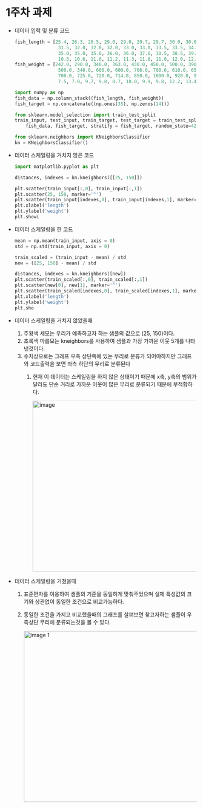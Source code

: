 # 1주차 과제

- 데이터 입력 및 분류 코드
    
    ```python
    fish_length = [25.4, 26.3, 26.5, 29.0, 29.0, 29.7, 29.7, 30.0, 30.0, 30.7, 31.0, 31.0,
                    31.5, 32.0, 32.0, 32.0, 33.0, 33.0, 33.5, 33.5, 34.0, 34.0, 34.5, 35.0,
                    35.0, 35.0, 35.0, 36.0, 36.0, 37.0, 38.5, 38.5, 39.5, 41.0, 41.0, 9.8,
                    10.5, 10.6, 11.0, 11.2, 11.3, 11.8, 11.8, 12.0, 12.2, 12.4, 13.0, 14.3, 15.0]
    fish_weight = [242.0, 290.0, 340.0, 363.0, 430.0, 450.0, 500.0, 390.0, 450.0, 500.0, 475.0, 500.0,
                    500.0, 340.0, 600.0, 600.0, 700.0, 700.0, 610.0, 650.0, 575.0, 685.0, 620.0, 680.0,
                    700.0, 725.0, 720.0, 714.0, 850.0, 1000.0, 920.0, 955.0, 925.0, 975.0, 950.0, 6.7,
                    7.5, 7.0, 9.7, 9.8, 8.7, 10.0, 9.9, 9.8, 12.2, 13.4, 12.2, 19.7, 19.9]
    
    import numpy as np
    fish_data = np.column_stack((fish_length, fish_weight))
    fish_target = np.concatenate((np.ones(35), np.zeros(14)))
    
    from sklearn.model_selection import train_test_split
    train_input, test_input, train_target, test_target = train_test_split(
        fish_data, fish_target, stratify = fish_target, random_state=42)
    
    from sklearn.neighbors import KNeighborsClassifier
    kn = KNeighborsClassifier()
    ```
    
- 데이터 스케일링을 거치지 않은 코드
    
    ```python
    import matplotlib.pyplot as plt
    
    distances, indexes = kn.kneighbors([[25, 150]])
    
    plt.scatter(train_input[:,0], train_input[:,1])
    plt.scatter(25, 150, marker='^')
    plt.scatter(train_input[indexes,0], train_input[indexes,1], marker='D')
    plt.xlabel('length')
    plt.ylabel('weight')
    plt.show(
    ```
    
- 데이터 스케일링을 한 코드
    
    ```python
    mean = np.mean(train_input, axis = 0)
    std = np.std(train_input, axis = 0)
    
    train_scaled = (train_input - mean) / std
    new = ([25, 150] - mean) / std
    
    distances, indexes = kn.kneighbors([new])
    plt.scatter(train_scaled[:,0], train_scaled[:,1])
    plt.scatter(new[0], new[1], marker='^')
    plt.scatter(train_scaled[indexes,0], train_scaled[indexes,1], marker='D')
    plt.xlabel('length')
    plt.ylabel('weight')
    plt.sho
    ```
    

- 데이터 스케일링을 거치지 않았을때
    1. 주황색 세모는 우리가 예측하고자 하는 샘플의 값으로 (25, 150)이다. 
    2. 초록색 마름모는 kneighbors를 사용하여 샘플과 가장 가까운 이웃 5개를 나타낸것이다.
    3. 수치상으로는 그래프 우측 상단쪽에 있는 무리로 분류가 되어야하지만 그래프와 코드출력을 보면 좌측 하단의 무리로 분류된다
        1. 현재 이 데이터는 스케일링을 하지 않은 상태이기 때문에 x축, y축의 범위가 달라도 단순 거리로 가까운 이웃이 많은 무리로 분류되기 때문에 부적합하다.
            
            <img width="600" height="450" alt="image" src="https://github.com/user-attachments/assets/272be54f-f3d5-450d-9c77-605967f33e6e" />

            
- 데이터 스케일링을 거쳤을때
    1. 표준편차를 이용하여 샘플의 기준을 동일하게 맞춰주었으며 실제 특성값의 크기와 상관없이 동일한 조건으로 비교가능하다.
    2. 동일한 조건을 가지고 비교했을때의 그래프를 살펴보면 찾고자하는 샘플이 우측상단 무리에 분류되는것을 볼 수 있다.
        
        <img width="600" height="450" alt="image 1" src="https://github.com/user-attachments/assets/992fc5be-4fd6-4f70-a98b-4483c12c526c" />

